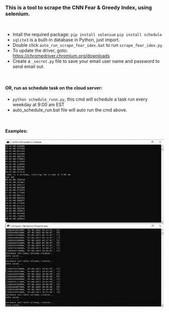 ### This is a tool to scrape the CNN Fear & Greedy Index, using selenium.

<br>

- Intall the required package: `pip install selenium` `pip install schedule`
- `sqlite3` is a built-in database in Python, just import.
- Double click `auto_run_scrape_fear_idex.bat` to run `scrape_fear_idex.py`
- To update the driver, goto: https://chromedriver.chromium.org/downloads
- Create a `_secret.py` file to save your email user name and password to send email out.


<br>

#### OR, run as schedule task on the cloud server:
- `python schedule_runn.py`, this cmd will schedule a task run every weekday at 9:00 am EST
- auto_schedule_run.bat file will auto run the cmd above.

<br>

#### Examples:
![image1](img1.png "img1")
![image2](img2.png "img2")
